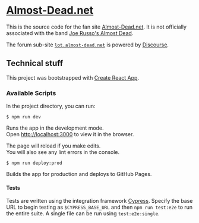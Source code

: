 # [Almost-Dead.net] 

This is the source code for the fan site [Almost-Dead.net]. It is not officially associated with the band [Joe Russo's Almost Dead].

The forum sub-site [`lot.almost-dead.net`](https://lot.almost-dead.net) is powered by [Discourse].


## Technical stuff

This project was bootstrapped with [Create React App](https://github.com/facebook/create-react-app).


### Available Scripts

In the project directory, you can run:

    $ npm run dev

Runs the app in the development mode.<br />
Open [http://localhost:3000](http://localhost:3000) to view it in the browser.

The page will reload if you make edits.<br />
You will also see any lint errors in the console.

    $ npm run deploy:prod

Builds the app for production and deploys to GitHub Pages.


#### Tests

Tests are written using the integration framework [Cypress]. Specify the base URL to begin testing as `$CYPRESS_BASE_URL` and then `npm run test:e2e` to run the entire suite. A single file can be run using `test:e2e:single`.



[Almost-Dead.net]: https://almost-dead.net
[Cypress]: https://cypress.io
[Discourse]: https://discourse.org/
[Joe Russo's Almost Dead]: http://www.joerussosalmostdead.com

